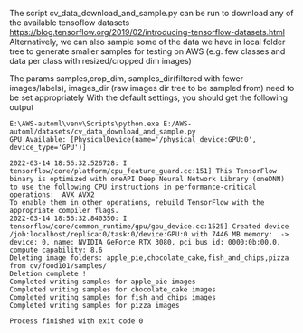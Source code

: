 
The script cv_data_download_and_sample.py can be run to download any of the available tensoflow datasets
https://blog.tensorflow.org/2019/02/introducing-tensorflow-datasets.html
Alternatively, we can also sample some of the data we have in local folder tree to generate smaller
samples for testing on AWS (e.g. few classes and data per class with resized/cropped dim images)

The  params samples,crop_dim, samples_dir(filtered with fewer images/labels), images_dir (raw images dir tree to be sampled from) need to be set appropriately
With the default settings, you should get the following output

```
E:\AWS-automl\venv\Scripts\python.exe E:/AWS-automl/datasets/cv_data_download_and_sample.py
GPU Available: [PhysicalDevice(name='/physical_device:GPU:0', device_type='GPU')] 

2022-03-14 18:56:32.526728: I tensorflow/core/platform/cpu_feature_guard.cc:151] This TensorFlow binary is optimized with oneAPI Deep Neural Network Library (oneDNN) to use the following CPU instructions in performance-critical operations:  AVX AVX2
To enable them in other operations, rebuild TensorFlow with the appropriate compiler flags.
2022-03-14 18:56:32.840350: I tensorflow/core/common_runtime/gpu/gpu_device.cc:1525] Created device /job:localhost/replica:0/task:0/device:GPU:0 with 7446 MB memory:  -> device: 0, name: NVIDIA GeForce RTX 3080, pci bus id: 0000:0b:00.0, compute capability: 8.6
Deleting image folders: apple_pie,chocolate_cake,fish_and_chips,pizza from cv/food101/samples/
Deletion complete !
Completed writing samples for apple_pie images
Completed writing samples for chocolate_cake images
Completed writing samples for fish_and_chips images
Completed writing samples for pizza images

Process finished with exit code 0
```